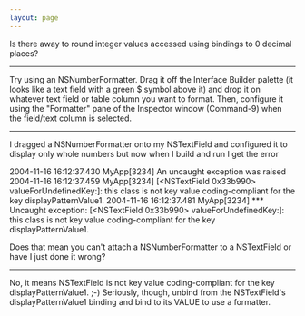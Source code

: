 ```yaml
---
layout: page
---
```


Is there away to round integer values accessed using bindings to 0 decimal places?

----

Try using an NSNumberFormatter. Drag it off the Interface Builder palette (it looks like a text field with a green $ symbol above it) and drop it on whatever text field or table column you want to format. Then, configure it using the "Formatter" pane of the Inspector window (Command-9) when the field/text column is selected.

----

I dragged a NSNumberFormatter onto my NSTextField and configured it to display only whole numbers but now when I build and run I get the error

    

2004-11-16 16:12:37.430 MyApp[3234] An uncaught exception was raised
2004-11-16 16:12:37.459 MyApp[3234] [<NSTextField 0x33b990> valueForUndefinedKey:]: this class is not key value coding-compliant for the key displayPatternValue1.
2004-11-16 16:12:37.481 MyApp[3234] *** Uncaught exception: <NSUnknownKeyException> [<NSTextField 0x33b990> valueForUndefinedKey:]: this class is not key value coding-compliant for the key displayPatternValue1.



Does that mean you can't attach a NSNumberFormatter to a NSTextField or have I just done it wrong?

----

No, it means NSTextField is not key value coding-compliant for the key displayPatternValue1. ;-) Seriously, though, unbind from the NSTextField's displayPatternValue1 binding and bind to its VALUE to use a formatter.
